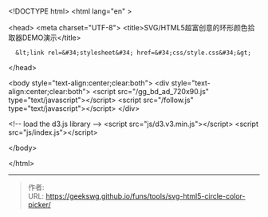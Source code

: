 # 

&lt;!DOCTYPE html&gt;
&lt;html lang=&#34;en&#34; &gt;

&lt;head&gt;
  &lt;meta charset=&#34;UTF-8&#34;&gt;
  &lt;title&gt;SVG/HTML5超富创意的环形颜色拾取器DEMO演示&lt;/title&gt;
  
  
  
      &lt;link rel=&#34;stylesheet&#34; href=&#34;css/style.css&#34;&gt;

  
&lt;/head&gt;

&lt;body style=&#34;text-align:center;clear:both&#34;&gt;
&lt;div style=&#34;text-align:center;clear:both&#34;&gt;
&lt;script src=&#34;/gg_bd_ad_720x90.js&#34; type=&#34;text/javascript&#34;&gt;&lt;/script&gt;
&lt;script src=&#34;/follow.js&#34; type=&#34;text/javascript&#34;&gt;&lt;/script&gt;
&lt;/div&gt;

&lt;!-- load the d3.js library --&gt; 
&lt;script src=&#34;js/d3.v3.min.js&#34;&gt;&lt;/script&gt;
&lt;script  src=&#34;js/index.js&#34;&gt;&lt;/script&gt;




&lt;/body&gt;

&lt;/html&gt;


---

> 作者:   
> URL: https://geekswg.github.io/funs/tools/svg-html5-circle-color-picker/  

